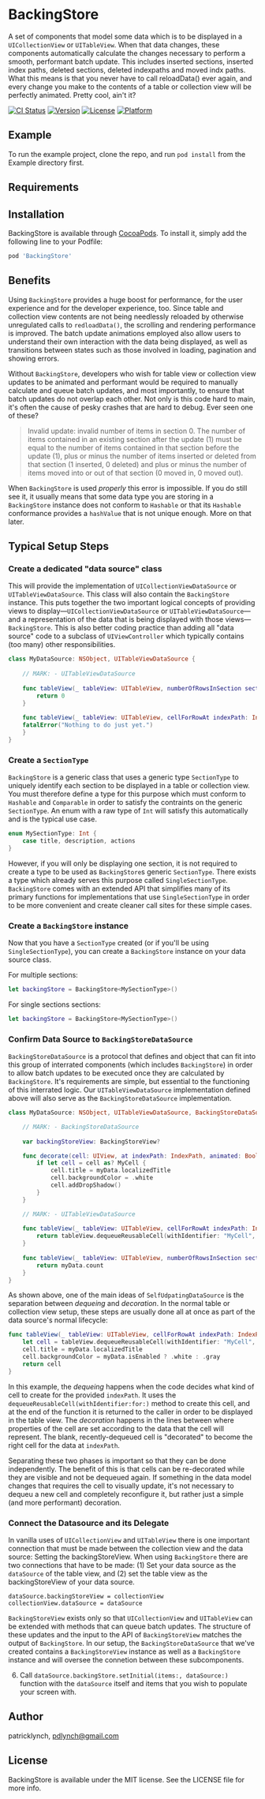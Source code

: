 # BackingStore
A set of components that model some data which is to be displayed in a `UICollectionView` or `UITableView`.  When that data changes, these components automatically calculate the changes necessary to perform a smooth, performant batch update.  This includes inserted sections, inserted index paths, deleted sections, deleted indexpaths and moved indx paths.  What this means is that you never have to call reloadData() ever again, and every change you make to the contents of a table or collection view will be perfectly animated. Pretty cool, ain't it?

[![CI Status](https://img.shields.io/travis/patricklynch/BackingStore.svg?style=flat)](https://travis-ci.org/patricklynch/BackingStore)
[![Version](https://img.shields.io/cocoapods/v/BackingStore.svg?style=flat)](https://cocoapods.org/pods/BackingStore)
[![License](https://img.shields.io/cocoapods/l/BackingStore.svg?style=flat)](https://cocoapods.org/pods/BackingStore)
[![Platform](https://img.shields.io/cocoapods/p/BackingStore.svg?style=flat)](https://cocoapods.org/pods/BackingStore)

## Example

To run the example project, clone the repo, and run `pod install` from the Example directory first.

## Requirements

## Installation

BackingStore is available through [CocoaPods](https://cocoapods.org). To install
it, simply add the following line to your Podfile:

```ruby
pod 'BackingStore'
```

## Benefits
Using `BackingStore` provides a huge boost for performance, for the user experience and for the developer experience, too.  Since table and collection view contents are not being needlessly reloaded by otherwise unregulated calls to `redloadData()`, the scrolling and rendering performance is improved.  The batch update animations employed also allow users to understand their own interaction with the data being displayed, as well as transitions between states such as those involved in loading, pagination and showing errors.

Without `BackingStore`, developers who wish for table view or collection view updates to be animated and performant would be required to manually calculate and queue batch updates, and most importantly, to ensure that batch updates do not overlap each other.  Not only is this code hard to main, it's often the cause of pesky crashes that are hard to debug.  Ever seen one of these?

> Invalid update: invalid number of items in section 0. The number of items contained in an existing section after the update (1) must be equal to the number of items contained in that section before the update (1), plus or minus the number of items inserted or deleted from that section (1 inserted, 0 deleted) and plus or minus the number of items moved into or out of that section (0 moved in, 0 moved out).

When `BackingStore` is used *properly* this error is impossible.  If you do still see it, it usually means that some data type you are storing in a `BackingStore` instance does not conform to `Hashable` or that its `Hashable` conformance provides a `hashValue` that is not unique enough.  More on that later.

## Typical Setup Steps 

### Create a dedicated "data source" class
This will provide the implementation of `UICollectionViewDataSource` or `UITableViewDataSource`.  This class will also contain the `BackingStore` instance.  This puts together the two important logical concepts of providing views to display—`UICollectionViewDataSource` or `UITableViewDataSource`—and a representation of the data that is being displayed with those views—`BackingStore`. This is also better coding practice than adding all "data source" code to a subclass of `UIViewController` which typically contains (too many) other responsibilities.

```swift
class MyDataSource: NSObject, UITableViewDataSource {
 
    // MARK: - UITableViewDataSource
    
    func tableView(_ tableView: UITableView, numberOfRowsInSection section: Int) -> Int {
        return 0
    }
    
    func tableView(_ tableView: UITableView, cellForRowAt indexPath: IndexPath) -> UITableViewCell {
	fatalError("Nothing to do just yet.")
    }
}
```

### Create a `SectionType`
`BackingStore` is a generic class that uses a generic type `SectionType` to uniquely identify each section to be displayed in a table or collection view.  You must therefore define a type for this purpose which must conform to `Hashable` and `Comparable` in order to satisfy the contraints on the generic `SectionType`.  An enum with a raw type of `Int` will satisfy this automatically and is the typical use case. 

```swift
enum MySectionType: Int {
    case title, description, actions
}
``` 

However, if you will only be displaying one section, it is not required to create a type to be used as `BackingStore`s generic `SectionType`.  There exists a type which already serves this purpose called `SingleSectionType`.  `BackingStore` comes with an extended API that simplifies many of its primary functions for implementations that use `SingleSectionType` in order to be more convenient and create cleaner call sites for these simple cases.

### Create a `BackingStore` instance
Now that you have a `SectionType` created (or if you'll be using `SingleSectionType`), you can create a `BackingStore` instance on your data source class.

For multiple sections:
```swift
let backingStore = BackingStore<MySectionType>()
```

For single sections sections:
```swift
let backingStore = BackingStore<MySectionType>()
```

### Confirm Data Source to `BackingStoreDataSource`
`BackingStoreDataSource` is a protocol that defines and object that can fit into this group of interrated components (which includes `BackingStore`) in order to allow batch updates to be executed once they are calculated by `BackingStore`.  It's requirements are simple, but essential to the functioning of this interrated logic.  Our `UITableViewDataSource` implementation defined above will also serve as the `BackingStoreDataSource` implementation.

```Swift
class MyDataSource: NSObject, UITableViewDataSource, BackingStoreDataSource {

    // MARK: - BackingStoreDataSource
    
    var backingStoreView: BackingStoreView?

    func decorate(cell: UIView, at indexPath: IndexPath, animated: Bool) {
        if let cell = cell as? MyCell {
            cell.title = myData.localizedTitle
            cell.backgroundColor = .white
            cell.addDropShadow()
        }
    }

    // MARK: - UITableViewDataSource
    
    func tableView(_ tableView: UITableView, cellForRowAt indexPath: IndexPath) -> UITableViewCell {
        return tableView.dequeueReusableCell(withIdentifier: "MyCell", for: indexPath)
    }
    
    func tableView(_ tableView: UITableView, numberOfRowsInSection section: Int) -> Int {
        return myData.count
    }
}
```
As shown above, one of the main ideas of `SelfUdpatingDataSource` is the separation between *dequeing* and *decoration*.  In the normal table or collection view setup, these steps are usually done all at once as part of the data source's normal lifecycle:

```swift
func tableView(_ tableView: UITableView, cellForRowAt indexPath: IndexPath) -> UITableViewCell {
    let cell = tableView.dequeueReusableCell(withIdentifier: "MyCell", for: indexPath) as! MyCell
    cell.title = myData.localizedTitle
    cell.backgroundColor = myData.isEnabled ? .white : .gray
    return cell
}
```

In this example, the *dequeing* happens when the code decides what kind of cell to create for the provided `indexPath`.  It uses the `dequeueReusableCell(withIdentifier:for:)` method to create this cell, and at the end of the function it is returned to the caller in order to be displayed in the table view.  The *decoration* happens in the lines between where properties of the cell are set according to the data that the cell will represent.  The blank, recently-dequeued cell is "decorated" to become the right cell for the data at  `indexPath`.

Separating these two phases is important so that they can be done independently.  The benefit of this is that cells can be re-decorated while they are visible and not be dequeued again.  If something in the data model changes that requires the cell to visually update, it's not necessary to dequeu a new cell and completely reconfigure it, but rather just a simple (and more performant) decoration.

### Connect the Datasource and its Delegate

In vanilla uses of `UICollectionView` and `UITableView` there is one important connection that must be made between the collection view and the data source: Setting the backingStoreView.  When using `BackingStore` there are two connections that have to be made: (1) Set your data source as the `dataSource` of the table view, and (2) set the table view as the backingStoreView of your data source.
```
dataSource.backingStoreView = collectionView
collectionView.dataSource = dataSource
```

`BackingStoreView` exists only so that `UICollectionView` and `UITableView` can be extended with methods that can queue batch updates.  The structure of these updates and the input to the API of `BackingStoreView` matches the output of `BackingStore`.  In our setup, the `BackingStoreDataSource` that we've created contains a `BackingStoreView` instance as well as a `BackingStore` instance and will   oversee the connetion between these subcomponents.

6) Call `dataSource.backingStore.setInitial(items:, dataSource:)` function with the `dataSource` itself and items that you wish to populate your screen with.


## Author

patricklynch, pdlynch@gmail.com

## License

BackingStore is available under the MIT license. See the LICENSE file for more info.
